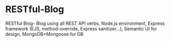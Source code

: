 # RESTful-Blog
RESTful Blog- Blog using all REST API verbs, Node.js environment, Express framework (EJS, method-override, Express sanitizer...), Semantic UI for design, MongoDB+Mongoose for DB
